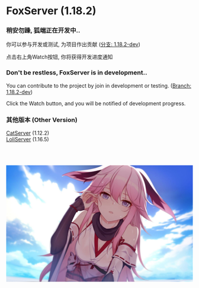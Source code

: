 # FoxServer (1.18.2)

### 稍安勿躁, 狐端正在开发中..
你可以参与开发或测试, 为项目作出贡献 ([分支: 1.18.2-dev](https://github.com/Luohuayu/FoxServer/tree/1.18.2-dev))

点击右上角Watch按钮, 你将获得开发进度通知

### Don't be restless, FoxServer is in development..
You can contribute to the project by join in development or testing. ([Branch: 1.18.2-dev](https://github.com/Luohuayu/FoxServer/tree/1.18.2-dev))

Click the Watch button, and you will be notified of development progress.

### 其他版本 (Other Version)
[CatServer](https://github.com/Luohuayu/CatServer) (1.12.2)<br>
[LoliServer](https://github.com/Loli-Server/LoliServer) (1.16.5)<br>

<br><br>

![](pic.jpg)
